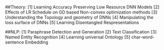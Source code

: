 ##Theory: 
[1] Learning Accuracy Preserving Low Resource DNN Models 
[2] Effects of LR Schedule on GD based Non-convex optimization methods
[3] Understanding the Topology and geometry of DNNs
[4] Manipulating the loss surface of DNNs
[5] Learning Disentangled Respresentations

##NLP:
[1] Paraphrase Detection and Generation
[2] Text Classification
[3] Named Entity Recognition
[4] Learning universal Ontology
[5] char-word-sentence Embedding
 
